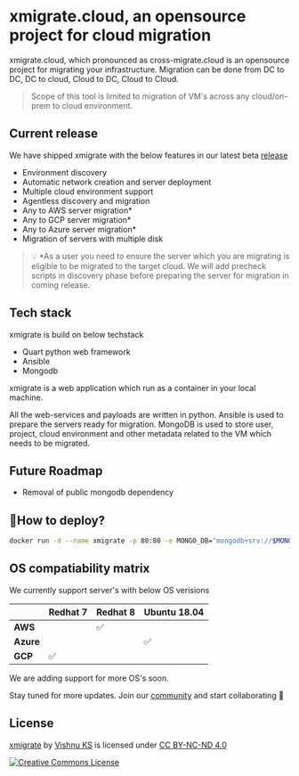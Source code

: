 
# xmigrate.cloud, an opensource project for cloud migration
xmigrate.cloud, which pronounced as cross-migrate.cloud is an opensource project for migrating your infrastructure. 
Migration can be done from DC to DC, DC to cloud, Cloud to DC, Cloud to Cloud.

>Scope of this tool is limited to migration of VM's across any cloud/on-prem to cloud environment.

## Current release

We have shipped xmigrate with the below features in our latest beta [release](https://hub.docker.com/layers/xmigrate/xmigrate/beta_v0.2.0/images/sha256-93e8066e599e56dfe05145a9b63dab487383350812d1798c14b71506b6719858?context=explore) 

- Environment discovery
- Automatic network creation and server deployment
- Multiple cloud environment support
- Agentless discovery and migration
- Any to AWS server migration*
- Any to GCP server migration*
- Any to Azure server migration*
- Migration of servers with multiple disk


> 💡 *As a user you need to ensure the server which you are migrating is eligible to be migrated to the target cloud. We will add precheck scripts in discovery phase before preparing the server for migration in coming release.


## Tech stack
xmigrate is build on below techstack
- Quart python web framework
- Ansible
- Mongodb

xmigrate is a web application which run as a container in your local machine. 

All the web-services and payloads are written in python. 
Ansible is used to prepare the servers ready for migration. MongoDB is used to store user, project, cloud environment and other metadata related to the VM which needs to be migrated.

## Future Roadmap
- Removal of public mongodb dependency

## 🚀How to deploy? 

```bash
docker run -d --name xmigrate -p 80:80 -e MONGO_DB="mongodb+srv://$MONGOUSER:$MONGOPASS@xmigrate.ao93h.mongodb.net/migration?retryWrites=true&w=majority" xmigrate/xmigrate:beta_v0.2.0
```
## OS compatiability matrix
We currently support server's with below OS verisions

|           | Redhat 7 | Redhat 8 | Ubuntu 18.04 |
|-----------|----------|----------|--------------|
| **AWS**   |          |   ✅     |              |
| **Azure** |          |           |       ✅       |
| **GCP**   |   ✅     |          |              |

We are adding support for more OS's soon.

Stay tuned for more updates. Join our [community](https://xmigrate.slack.com/) and start collaborating 🎉

## License

[xmigrate](https://github.com/iamvishnuks/xmigrate) by [Vishnu KS](https://iamvishnuks.com/) is licensed under [CC BY-NC-ND 4.0](https://creativecommons.org/licenses/by-nc-nd/4.0)

<a rel="license" href="https://creativecommons.org/licenses/by-nc-nd/4.0"><img alt="Creative Commons License" style="border-width:0" src="https://i.creativecommons.org/l/by-nc-nd/4.0/88x31.png" /></a>


